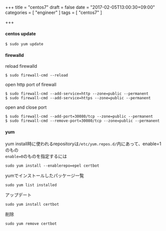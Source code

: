 +++
title = "centos7"
draft = false
date = "2017-02-05T13:00:30+09:00"
categories = [ "engineer" ]
tags = [ "centos7" ]

+++

#### centos update

```
$ sudo yum update
```

#### firewalld

reload firewalld  

```
$ sudo firewall-cmd --reload
```

open http port of firewall  

```
$ sudo firewall-cmd --add-service=http --zone=public --permanent
$ sudo firewall-cmd --add-service=https --zone=public --permanent
```

open and close port  

```
$ sudo firewall-cmd --add-port=30080/tcp --zone=public --permanent
$ sudo firewall-cmd --remove-port=30080/tcp --zone=public --permanent
```

#### yum

yum install時に使われるrepositoryは`/etc/yum.repos.d/`内にあって、enable=1のもの  
`enable=0`のものを指定するには

```
sudo yum install --enablerepo=epel certbot
```

yumでインストールしたパッケージ一覧

```
sudo yum list installed
```

アップデート

```
sudo yum install certbot
```

削除

```
sudo yum remove certbot
```

